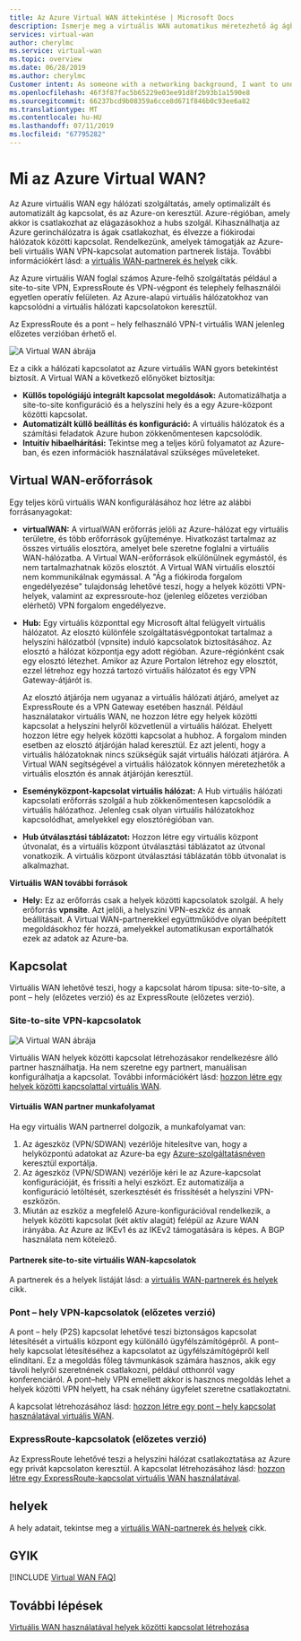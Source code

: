 ```yaml
---
title: Az Azure Virtual WAN áttekintése | Microsoft Docs
description: Ismerje meg a virtuális WAN automatikus méretezhető ág ágba irányuló kapcsolatot, az elérhető régiók és partnerekkel.
services: virtual-wan
author: cherylmc
ms.service: virtual-wan
ms.topic: overview
ms.date: 06/28/2019
ms.author: cherylmc
Customer intent: As someone with a networking background, I want to understand what Virtual WAN is and if it is the right choice for my Azure network.
ms.openlocfilehash: 46f3f87fac5b65229e03ee91d8f2b93b1a1590e8
ms.sourcegitcommit: 66237bcd9b08359a6cce8d671f846b0c93ee6a82
ms.translationtype: MT
ms.contentlocale: hu-HU
ms.lasthandoff: 07/11/2019
ms.locfileid: "67795282"
---
```

# <a name="what-is-azure-virtual-wan"></a>Mi az Azure Virtual WAN?

Az Azure virtuális WAN egy hálózati szolgáltatás, amely optimalizált és automatizált ág kapcsolat, és az Azure-on keresztül. Azure-régióban, amely akkor is csatlakozhat az elágazásokhoz a hubs szolgál. Kihasználhatja az Azure gerinchálózatra is ágak csatlakozhat, és élvezze a fiókirodai hálózatok közötti kapcsolat. Rendelkezünk, amelyek támogatják az Azure-beli virtuális WAN VPN-kapcsolat automation partnerek listája. További információkért lásd: a [virtuális WAN-partnerek és helyek](virtual-wan-locations-partners.md) cikk.

Az Azure virtuális WAN foglal számos Azure-felhő szolgáltatás például a site-to-site VPN, ExpressRoute és VPN-végpont és telephely felhasználói egyetlen operatív felületen. Az Azure-alapú virtuális hálózatokhoz van kapcsolódni a virtuális hálózati kapcsolatokon keresztül.

Az ExpressRoute és a pont – hely felhasználó VPN-t virtuális WAN jelenleg előzetes verzióban érhető el.

![A Virtual WAN ábrája](./media/virtual-wan-about/virtualwan1.png)

Ez a cikk a hálózati kapcsolatot az Azure virtuális WAN gyors betekintést biztosít. A Virtual WAN a következő előnyöket biztosítja:

* **Küllős topológiájú integrált kapcsolat megoldások:** Automatizálhatja a site-to-site konfiguráció és a helyszíni hely és a egy Azure-központ közötti kapcsolat.
* **Automatizált küllő beállítás és konfiguráció:** A virtuális hálózatok és a számítási feladatok Azure hubon zökkenőmentesen kapcsolódik.
* **Intuitív hibaelhárítási:** Tekintse meg a teljes körű folyamatot az Azure-ban, és ezen információk használatával szükséges műveleteket.

## <a name="resources"></a>Virtual WAN-erőforrások

Egy teljes körű virtuális WAN konfigurálásához hoz létre az alábbi forrásanyagokat:

* **virtualWAN:** A virtualWAN erőforrás jelöli az Azure-hálózat egy virtuális területre, és több erőforrások gyűjteménye. Hivatkozást tartalmaz az összes virtuális elosztóra, amelyet bele szeretne foglalni a virtuális WAN-hálózatba. A Virtual WAN-erőforrások elkülönülnek egymástól, és nem tartalmazhatnak közös elosztót. A Virtual WAN virtuális elosztói nem kommunikálnak egymással. A "Ág a fiókiroda forgalom engedélyezése" tulajdonság lehetővé teszi, hogy a helyek közötti VPN-helyek, valamint az expressroute-hoz (jelenleg előzetes verzióban elérhető) VPN forgalom engedélyezve.

* **Hub:** Egy virtuális központtal egy Microsoft által felügyelt virtuális hálózatot. Az elosztó különféle szolgáltatásvégpontokat tartalmaz a helyszíni hálózatból (vpnsite) induló kapcsolatok biztosításához. Az elosztó a hálózat központja egy adott régióban. Azure-régiónként csak egy elosztó létezhet. Amikor az Azure Portalon létrehoz egy elosztót, ezzel létrehoz egy hozzá tartozó virtuális hálózatot és egy VPN Gateway-átjárót is.

  Az elosztó átjárója nem ugyanaz a virtuális hálózati átjáró, amelyet az ExpressRoute és a VPN Gateway esetében használ. Például használatakor virtuális WAN, ne hozzon létre egy helyek közötti kapcsolat a helyszíni helyről közvetlenül a virtuális hálózat. Ehelyett hozzon létre egy helyek közötti kapcsolat a hubhoz. A forgalom minden esetben az elosztó átjáróján halad keresztül. Ez azt jelenti, hogy a virtuális hálózatoknak nincs szükségük saját virtuális hálózati átjáróra. A Virtual WAN segítségével a virtuális hálózatok könnyen méretezhetők a virtuális elosztón és annak átjáróján keresztül.

* **Eseményközpont-kapcsolat virtuális hálózat:** A Hub virtuális hálózati kapcsolati erőforrás szolgál a hub zökkenőmentesen kapcsolódik a virtuális hálózathoz. Jelenleg csak olyan virtuális hálózatokhoz kapcsolódhat, amelyekkel egy elosztórégióban van.

* **Hub útválasztási táblázatot:**  Hozzon létre egy virtuális központ útvonalat, és a virtuális központ útválasztási táblázatot az útvonal vonatkozik. A virtuális központ útválasztási táblázatán több útvonalat is alkalmazhat.

**Virtuális WAN további források**

  * **Hely:** Ez az erőforrás csak a helyek közötti kapcsolatok szolgál. A hely erőforrás **vpnsite**. Azt jelöli, a helyszíni VPN-eszköz és annak beállításait. A Virtual WAN-partnerekkel együttműködve olyan beépített megoldásokhoz fér hozzá, amelyekkel automatikusan exportálhatók ezek az adatok az Azure-ba.

## <a name="connectivity"></a>Kapcsolat

Virtuális WAN lehetővé teszi, hogy a kapcsolat három típusa: site-to-site, a pont – hely (előzetes verzió) és az ExpressRoute (előzetes verzió).

### <a name="s2s"></a>Site-to-site VPN-kapcsolatok

![A Virtual WAN ábrája](./media/virtual-wan-about/virtualwan.png)

Virtuális WAN helyek közötti kapcsolat létrehozásakor rendelkezésre álló partner használhatja. Ha nem szeretne egy partnert, manuálisan konfigurálhatja a kapcsolat. További információkért lásd: [hozzon létre egy helyek közötti kapcsolattal virtuális WAN](virtual-wan-site-to-site-portal.md).

#### <a name="s2spartner"></a>Virtuális WAN partner munkafolyamat

Ha egy virtuális WAN partnerrel dolgozik, a munkafolyamat van:

1. Az ágeszköz (VPN/SDWAN) vezérlője hitelesítve van, hogy a helyközpontú adatokat az Azure-ba egy [Azure-szolgáltatásnéven](../active-directory/develop/howto-create-service-principal-portal.md) keresztül exportálja.
2. Az ágeszköz (VPN/SDWAN) vezérlője kéri le az Azure-kapcsolat konfigurációját, és frissíti a helyi eszközt. Ez automatizálja a konfiguráció letöltését, szerkesztését és frissítését a helyszíni VPN-eszközön.
3. Miután az eszköz a megfelelő Azure-konfigurációval rendelkezik, a helyek közötti kapcsolat (két aktív alagút) felépül az Azure WAN irányába. Az Azure az IKEv1 és az IKEv2 támogatására is képes. A BGP használata nem kötelező.

#### <a name="partners"></a>Partnerek site-to-site virtuális WAN-kapcsolatok

A partnerek és a helyek listáját lásd: a [virtuális WAN-partnerek és helyek](virtual-wan-locations-partners.md) cikk.

### <a name="p2s"></a>Pont – hely VPN-kapcsolatok (előzetes verzió)

A pont – hely (P2S) kapcsolat lehetővé teszi biztonságos kapcsolat létesítését a virtuális központ egy különálló ügyfélszámítógépről. A pont–hely kapcsolat létesítéséhez a kapcsolatot az ügyfélszámítógépről kell elindítani. Ez a megoldás főleg távmunkások számára hasznos, akik egy távoli helyről szeretnének csatlakozni, például otthonról vagy konferenciáról. A pont–hely VPN emellett akkor is hasznos megoldás lehet a helyek közötti VPN helyett, ha csak néhány ügyfelet szeretne csatlakoztatni.

A kapcsolat létrehozásához lásd: [hozzon létre egy pont – hely kapcsolat használatával virtuális WAN](virtual-wan-point-to-site-portal.md).

### <a name="er"></a>ExpressRoute-kapcsolatok (előzetes verzió)

Az ExpressRoute lehetővé teszi a helyszíni hálózat csatlakoztatása az Azure egy privát kapcsolaton keresztül. A kapcsolat létrehozásához lásd: [hozzon létre egy ExpressRoute-kapcsolat virtuális WAN használatával](virtual-wan-expressroute-portal.md).

## <a name="locations"></a>helyek

A hely adatait, tekintse meg a [virtuális WAN-partnerek és helyek](virtual-wan-locations-partners.md) cikk.

## <a name="faq"></a>GYIK

[!INCLUDE [Virtual WAN FAQ](../../includes/virtual-wan-faq-include.md)]

## <a name="next-steps"></a>További lépések

[Virtuális WAN használatával helyek közötti kapcsolat létrehozása](virtual-wan-site-to-site-portal.md)
